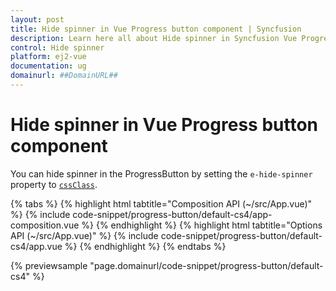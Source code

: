 ```yaml
---
layout: post
title: Hide spinner in Vue Progress button component | Syncfusion
description: Learn here all about Hide spinner in Syncfusion Vue Progress button component of Syncfusion Essential JS 2 and more.
control: Hide spinner 
platform: ej2-vue
documentation: ug
domainurl: ##DomainURL##
---
```


# Hide spinner in Vue Progress button component

You can hide spinner in the ProgressButton by setting the `e-hide-spinner` property to [`cssClass`](https://ej2.syncfusion.com/vue/documentation/api/progress-button/#cssClass).

{% tabs %}
{% highlight html tabtitle="Composition API (~/src/App.vue)" %}
{% include code-snippet/progress-button/default-cs4/app-composition.vue %}
{% endhighlight %}
{% highlight html tabtitle="Options API (~/src/App.vue)" %}
{% include code-snippet/progress-button/default-cs4/app.vue %}
{% endhighlight %}
{% endtabs %}
        
{% previewsample "page.domainurl/code-snippet/progress-button/default-cs4" %}